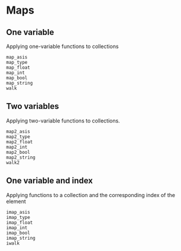 # Maps

## One variable

Applying one-variable functions to collections

```@docs
map_asis
map_type
map_float
map_int
map_bool
map_string
walk
```

## Two variables

Applying two-variable functions to collections.

```@docs
map2_asis
map2_type
map2_float
map2_int
map2_bool
map2_string
walk2
```

## One variable and index

Applying functions to a collection and the corresponding index of the element

```@docs
imap_asis
imap_type
imap_float
imap_int
imap_bool
imap_string
iwalk
```